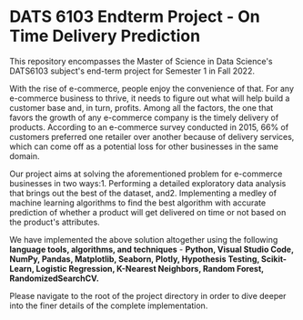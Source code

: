 # DATS 6103 Endterm Project - On Time Delivery Prediction

This repository encompasses the Master of Science in Data Science's DATS6103 subject's end-term project for Semester 1 in Fall 2022.

With the rise of e-commerce, people enjoy the convenience of that. For any e-commerce business to thrive, it needs to figure out what will help build a customer base and, in turn, profits. Among all the factors, the one that favors the growth of any e-commerce company is the timely delivery of products. According to an e-commerce survey conducted in 2015, 66% of customers preferred one retailer over another because of delivery services, which can come off as a potential loss for other businesses in the same domain.

Our project aims at solving the aforementioned problem for e-commerce businesses in two ways:1. Performing a detailed exploratory data analysis that brings out the best of the dataset, and2. Implementing a medley of machine learning algorithms to find the best algorithm with accurate prediction of whether a product will get delivered on time or not based on the product's attributes.

We have implemented the above solution altogether using the following **language tools, algorithms, and techniques** - **Python, Visual Studio Code, NumPy, Pandas, Matplotlib, Seaborn, Plotly, Hypothesis Testing, Scikit-Learn, Logistic Regression, K-Nearest Neighbors, Random Forest, RandomizedSearchCV.**

Please navigate to the root of the project directory in order to dive deeper into the finer details of the complete implementation.
